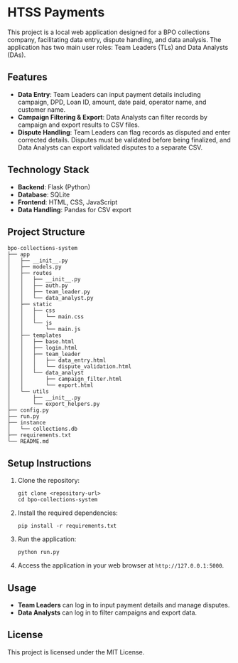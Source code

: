 # HTSS Payments

This project is a local web application designed for a BPO collections company, facilitating data entry, dispute handling, and data analysis. The application has two main user roles: Team Leaders (TLs) and Data Analysts (DAs).

## Features

- **Data Entry**: Team Leaders can input payment details including campaign, DPD, Loan ID, amount, date paid, operator name, and customer name.
- **Campaign Filtering & Export**: Data Analysts can filter records by campaign and export results to CSV files.
- **Dispute Handling**: Team Leaders can flag records as disputed and enter corrected details. Disputes must be validated before being finalized, and Data Analysts can export validated disputes to a separate CSV.

## Technology Stack

- **Backend**: Flask (Python)
- **Database**: SQLite
- **Frontend**: HTML, CSS, JavaScript
- **Data Handling**: Pandas for CSV export

## Project Structure

```
bpo-collections-system
├── app
│   ├── __init__.py
│   ├── models.py
│   ├── routes
│   │   ├── __init__.py
│   │   ├── auth.py
│   │   ├── team_leader.py
│   │   └── data_analyst.py
│   ├── static
│   │   ├── css
│   │   │   └── main.css
│   │   └── js
│   │       └── main.js
│   ├── templates
│   │   ├── base.html
│   │   ├── login.html
│   │   ├── team_leader
│   │   │   ├── data_entry.html
│   │   │   └── dispute_validation.html
│   │   └── data_analyst
│   │       ├── campaign_filter.html
│   │       └── export.html
│   └── utils
│       ├── __init__.py
│       └── export_helpers.py
├── config.py
├── run.py
├── instance
│   └── collections.db
├── requirements.txt
└── README.md
```

## Setup Instructions

1. Clone the repository:
   ```
   git clone <repository-url>
   cd bpo-collections-system
   ```

2. Install the required dependencies:
   ```
   pip install -r requirements.txt
   ```

3. Run the application:
   ```
   python run.py
   ```

4. Access the application in your web browser at `http://127.0.0.1:5000`.

## Usage

- **Team Leaders** can log in to input payment details and manage disputes.
- **Data Analysts** can log in to filter campaigns and export data.

## License

This project is licensed under the MIT License.